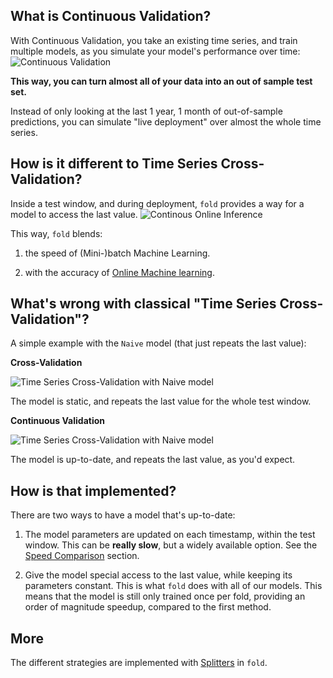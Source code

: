 
## What is Continuous Validation?

With Continuous Validation, you take an existing time series, and train multiple models, as you simulate your model's performance over time:
![Continuous Validation](https://raw.githubusercontent.com/dream-faster/fold/main/docs/images/technical_diagrams/continous_validation.svg) 

**This way, you can turn almost all of your data into an out of sample test set.**

Instead of only looking at the last 1 year, 1 month of out-of-sample predictions, you can simulate "live deployment" over almost the whole time series.


## How is it different to Time Series Cross-Validation?

Inside a test window, and during deployment, `fold` provides a way for a model to access the last value.
![Continous Online Inference](https://raw.githubusercontent.com/dream-faster/fold/main/docs/images/technical_diagrams/continous_online_inference.svg) 

This way, `fold` blends:

1. the speed of (Mini-)batch Machine Learning.

2. with the accuracy of [Online Machine learning](https://en.wikipedia.org/wiki/Online_machine_learnings). 



## What's wrong with classical "Time Series Cross-Validation"?

A simple example with the `Naive` model (that just repeats the last value):

**Cross-Validation**

![Time Series Cross-Validation with Naive model](https://raw.githubusercontent.com/dream-faster/fold/main/docs/images/technical_diagrams/naive_cross_validation.png)

The model is static, and repeats the last value for the whole test window.

**Continuous Validation**

![Time Series Cross-Validation with Naive model](https://raw.githubusercontent.com/dream-faster/fold/main/docs/images/technical_diagrams/naive_continuous_validation.png)

The model is up-to-date, and repeats the last value, as you'd expect.

## How is that implemented?

There are two ways to have a model that's up-to-date:

1. The model parameters are updated on each timestamp, within the test window. This can be **really slow**, but a widely available option. See the [Speed Comparison](/concepts/speed) section.

2. Give the model special access to the last value, while keeping its parameters constant. This is what `fold` does with all of our models. This means that the model is still only trained once per fold, providing an order of magnitude speedup, compared to the first method.



## More

The different strategies are implemented with [Splitters](splitters.md) in `fold`.


